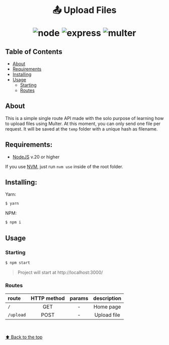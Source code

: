 <h1 align="center">📤 Upload Files

![node](https://img.shields.io/static/v1?label=node&message=20.18.0&color=2d3748&logo=node.js&style=flat-square)
![express](https://img.shields.io/static/v1?label=express&message=4.21.2&color=2d3748&logo=express&style=flat-square)
![multer](https://img.shields.io/static/v1?label=multer&message=1.4.5&color=2d3748&logo=npm&style=flat-square)

</h1>

## Table of Contents

- [About](#about)
- [Requirements](#requirements)
- [Installing](#installing)
- [Usage](#usage)
  - [Starting](#starting)
  - [Routes](#routes)

## About

This is a simple single route API made with the solo purpose of learning how to upload files using Multer. At this moment, you can only send one file per request. It will be saved at the `temp` folder with a unique hash as filename.

## **Requirements:**

- [NodeJS](https://nodejs.org/en) v.20 or higher

If you use [NVM](https://github.com/nvm-sh/nvm), just run `nvm use` inside of the root folder.

## **Installing:**

Yarn:

```bash
$ yarn
```

NPM:

```bash
$ npm i
```

## Usage

### **Starting**

```bash
$ npm start
```

> Project will start at http://localhost:3000/

### **Routes**

| route     | HTTP method | params | description |
| :-------- | :---------: | :----: | :---------: |
| `/`       |     GET     |   -    |  Home page  |
| `/upload` |    POST     |   -    | Upload file |

<br/>

[⬆ Back to the top](#-upload-files)
